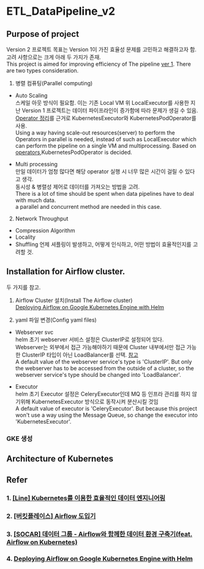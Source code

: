 # ETL_DataPipeline_v2

## Purpose of project
Version 2 프로젝트 목표는 Version 1이 가진 효율성 문제를 고민하고 해결하고자 함.\
고려 사항으로는 크게 아래 두 가지가 존재.\
This project is aimed for improving efficiency of The pipeline [ver 1](https://github.com/NiceOneSon/ETL_DataPipeline_ver1). There are two types consideration.

1. 병렬 컴퓨팅(Parallel computing)
- Auto Scaling\
스케일 아웃 방식이 필요함. 이는 기존 Local VM 위 LocalExecutor를 사용한 지난 Version 1 프로젝트는 데이터 파이프라인이 증가함에 따라 문제가 생길 수 있음. [Operator 정리](https://www.notion.so/Operators-eb269379975a48be90f6089a03a8f4ec)를 근거로 KubernetesExecutor와 KubernetesPodOperator를 사용.\
Using a way having scale-out resources(server) to perform the Operators in parallel is needed, instead of such as LocalExecutor which can perform the pipeline on a single VM and multiprocessing. Based on [operators](https://www.notion.so/Operators-eb269379975a48be90f6089a03a8f4ec),KubernetesPodOperator is decided.


- Multi processing\
만일 데이터가 엄청 많다면 해당 operator 실행 시 너무 많은 시간이 걸릴 수 있다고 생각.\
동시성 & 병렬성 제어로 데이터를 가져오는 방법을 고려.\
There is a lot of time should be spent when data pipelines have to deal with much data.\
a parallel and concurrent method are needed in this case.


2. Network Throughput
- Compression Algorithm
- Locality
- Shuffling
언제 셔플링이 발생하고, 어떻게 인식하고, 어떤 방법이 효율적인지를 고려할 것.


## Installation for Airflow cluster.
두 가지를 참고.
1. Airflow Cluster 설치(Install The Airflow cluster)\
[Deploying Airflow on Google Kubernetes Engine with Helm](https://towardsdatascience.com/deploying-airflow-on-google-kubernetes-engine-with-helm-28c3d9f7a26b)

2. yaml 파일 변경(Config yaml files)
- Webserver svc\
helm 초기 webserver 서비스 설정은 ClusterIP로 설정되어 있다.\
Webserver는 외부에서 접근 가능해야하기 때문에 Cluster 내부에서만 접근 가능한 ClusterIP 타입이 아닌 LoadBalancer를 선택. [참고](https://seongjin.me/kubernetes-service-types/)\
A default value of the webserver service's type is 'ClusterIP'. But only the webserver has to be accessed from the outside of a cluster, so the webserver service's type should be changed into 'LoadBalancer'.

- Executor\
helm 초기 Executor 설정은 CeleryExecutor인데 MQ 등 인프라 관리를 하지 않기위해 KubernetesExecutor 방식으로 동작시켜 분산시킬 것임\
A default value of executor is 'CeleryExecutor'. But because this project won't use a way using the Message Queue, so change the executor into 'KubernetesExecutor'.

### GKE 생성
### 

## Architecture of Kubernetes



## Refer
### 1. [[Line] Kubernetes를 이용한 효율적인 데이터 엔지니어링](https://engineering.linecorp.com/ko/blog/data-engineering-with-airflow-k8s-1)

### 2. [[버킷플레이스] Airflow 도입기](https://www.bucketplace.com/post/2021-04-13-%EB%B2%84%ED%82%B7%ED%94%8C%EB%A0%88%EC%9D%B4%EC%8A%A4-airflow-%EB%8F%84%EC%9E%85%EA%B8%B0/)

### 3. [[SOCAR] 데이터 그룹 - Airflow와 함께한 데이터 환경 구축기(feat. Airflow on Kubernetes)](https://tech.socarcorp.kr/data/2021/06/01/data-engineering-with-airflow.html)

### 4. [Deploying Airflow on Google Kubernetes Engine with Helm](https://towardsdatascience.com/deploying-airflow-on-google-kubernetes-engine-with-helm-28c3d9f7a26b)
